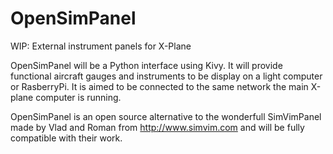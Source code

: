 # OpenSimPanel
WIP: External instrument panels for X-Plane

OpenSimPanel will be a Python interface using Kivy. It will provide functional aircraft gauges and instruments to be display on a light computer or RasberryPi. It is aimed to be connected to the same network the main X-plane computer is running.

OpenSimPanel is an open source alternative to the wonderfull SimVimPanel made by Vlad and Roman from http://www.simvim.com and will be fully compatible with their work.
